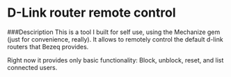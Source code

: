 # D-Link router remote control

###Desciription
This is a tool I built for self use, using the Mechanize gem (just for convenience, really). It allows to remotely control the default d-link routers that Bezeq provides.

Right now it provides only basic functionality: Block, unblock, reset, and list connected users.
